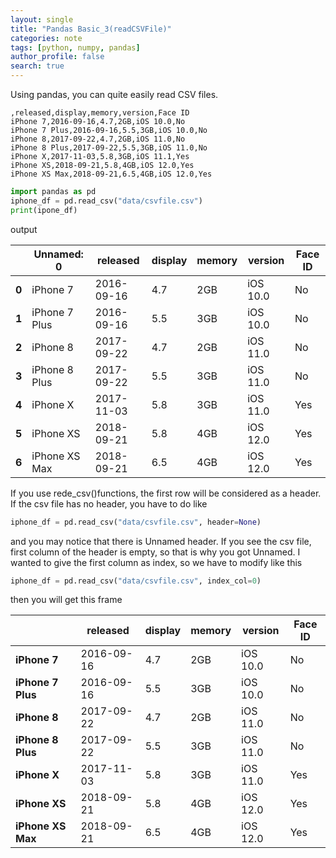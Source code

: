 ```yaml
---
layout: single
title: "Pandas Basic_3(readCSVFile)"
categories: note
tags: [python, numpy, pandas]
author_profile: false
search: true
---
```


Using pandas, you can quite easily read CSV files.

```csv
,released,display,memory,version,Face ID
iPhone 7,2016-09-16,4.7,2GB,iOS 10.0,No
iPhone 7 Plus,2016-09-16,5.5,3GB,iOS 10.0,No
iPhone 8,2017-09-22,4.7,2GB,iOS 11.0,No
iPhone 8 Plus,2017-09-22,5.5,3GB,iOS 11.0,No
iPhone X,2017-11-03,5.8,3GB,iOS 11.1,Yes
iPhone XS,2018-09-21,5.8,4GB,iOS 12.0,Yes
iPhone XS Max,2018-09-21,6.5,4GB,iOS 12.0,Yes
```

```python
import pandas as pd
iphone_df = pd.read_csv("data/csvfile.csv")
print(ipone_df)
```

output

|       | **Unnamed: 0** | **released** | **display** | **memory** | **version** | **Face ID** |
| ----- | -------------- | ------------ | ----------- | ---------- | ----------- | ----------- |
| **0** | iPhone 7       | 2016-09-16   | 4.7         | 2GB        | iOS 10.0    | No          |
| **1** | iPhone 7 Plus  | 2016-09-16   | 5.5         | 3GB        | iOS 10.0    | No          |
| **2** | iPhone 8       | 2017-09-22   | 4.7         | 2GB        | iOS 11.0    | No          |
| **3** | iPhone 8 Plus  | 2017-09-22   | 5.5         | 3GB        | iOS 11.0    | No          |
| **4** | iPhone X       | 2017-11-03   | 5.8         | 3GB        | iOS 11.0    | Yes         |
| **5** | iPhone XS      | 2018-09-21   | 5.8         | 4GB        | iOS 12.0    | Yes         |
| **6** | iPhone XS Max  | 2018-09-21   | 6.5         | 4GB        | iOS 12.0    | Yes         |

If you use rede_csv()functions, the first row will be considered as a header.
If the csv file has no header, you have to do like

```python
iphone_df = pd.read_csv("data/csvfile.csv", header=None)
```

and you may notice that there is Unnamed header. If you see the csv file, first column of the header is empty, so that is why you got Unnamed. I wanted to give the first column as index, so we have to modify like this

```python
iphone_df = pd.read_csv("data/csvfile.csv", index_col=0)
```

then you will get this frame

|                   | **released** | **display** | **memory** | **version** | **Face ID** |
| ----------------- | ------------ | ----------- | ---------- | ----------- | ----------- |
| **iPhone 7**      | 2016-09-16   | 4.7         | 2GB        | iOS 10.0    | No          |
| **iPhone 7 Plus** | 2016-09-16   | 5.5         | 3GB        | iOS 10.0    | No          |
| **iPhone 8**      | 2017-09-22   | 4.7         | 2GB        | iOS 11.0    | No          |
| **iPhone 8 Plus** | 2017-09-22   | 5.5         | 3GB        | iOS 11.0    | No          |
| **iPhone X**      | 2017-11-03   | 5.8         | 3GB        | iOS 11.0    | Yes         |
| **iPhone XS**     | 2018-09-21   | 5.8         | 4GB        | iOS 12.0    | Yes         |
| **iPhone XS Max** | 2018-09-21   | 6.5         | 4GB        | iOS 12.0    | Yes         |
